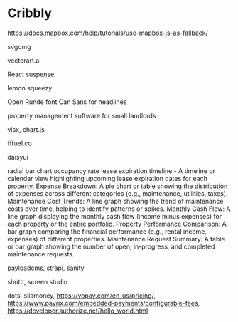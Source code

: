 # Cribbly

<https://docs.mapbox.com/help/tutorials/use-mapbox-js-as-fallback/>

svgomg

vectorart.ai

React suspense

lemon squeezy

Open Runde font
Can Sans for headlines

property management software for small landlords

visx, chart.js

fffuel.co

daisyui

radial bar chart
occupancy rate
lease expiration timeline - A timeline or calendar view highlighting upcoming lease expiration dates for each property.
Expense Breakdown: A pie chart or table showing the distribution of expenses across different categories (e.g., maintenance, utilities, taxes).
Maintenance Cost Trends: A line graph showing the trend of maintenance costs over time, helping to identify patterns or spikes.
Monthly Cash Flow: A line graph displaying the monthly cash flow (income minus expenses) for each property or the entire portfolio.
Property Performance Comparison: A bar graph comparing the financial performance (e.g., rental income, expenses) of different properties.
Maintenance Request Summary: A table or bar graph showing the number of open, in-progress, and completed maintenance requests.

payloadcms, strapi, sanity

shottr, screen studio

dots, silamoney, <https://vopay.com/en-us/pricing/>, <https://www.payrix.com/embedded-payments/configurable-fees>, <https://developer.authorize.net/hello_world.html>
